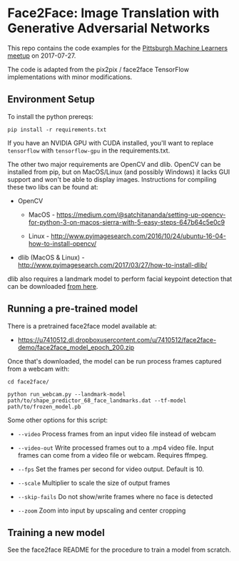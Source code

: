 # Face2Face: Image Translation with Generative Adversarial Networks

This repo contains the code examples for the [Pittsburgh Machine Learners meetup](https://www.meetup.com/Pittsburgh-Machine-Learners/events/241753177/) on 2017-07-27.

The code is adapted from the pix2pix / face2face TensorFlow implementations with minor modifications.

## Environment Setup

To install the python prereqs:

`pip install -r requirements.txt`

If you have an NVIDIA GPU with CUDA installed, you'll want to replace `tensorflow` with `tensorflow-gpu` in the requirements.txt.

The other two major requirements are OpenCV and dlib. OpenCV can be installed from pip, but on MacOS/Linux (and possibly Windows) it lacks GUI support and won't be able to display images. Instructions for compiling these two libs can be found at:


* OpenCV 

  * MacOS - https://medium.com/@satchitananda/setting-up-opencv-for-python-3-on-macos-sierra-with-5-easy-steps-647b64c5e0c9 

  * Linux - http://www.pyimagesearch.com/2016/10/24/ubuntu-16-04-how-to-install-opencv/ 

* dlib (MacOS & Linux) - http://www.pyimagesearch.com/2017/03/27/how-to-install-dlib/

dlib also requires a landmark model to perform facial keypoint detection that can be downloaded [from here](http://dlib.net/files/shape_predictor_68_face_landmarks.dat.bz2).


## Running a pre-trained model

There is a pretrained face2face model available at:

* https://u7410512.dl.dropboxusercontent.com/u/7410512/face2face-demo/face2face_model_epoch_200.zip


Once that's downloaded, the model can be run process frames captured from a webcam with:

```
cd face2face/

python run_webcam.py --landmark-model path/to/shape_predictor_68_face_landmarks.dat --tf-model path/to/frozen_model.pb
```

Some other options for this script:

* `--video`  Process frames from an input video file instead of webcam

* `--video-out`  Write processed frames out to a .mp4 video file. Input frames can come from a video file or webcam. Requires ffmpeg.

* `--fps`  Set the frames per second for video output. Default is 10.

* `--scale`  Multiplier to scale the size of output frames

* `--skip-fails`  Do not show/write frames where no face is detected

* `--zoom`  Zoom into input by upscaling and center cropping


## Training a new model

See the face2face README for the procedure to train a model from scratch.